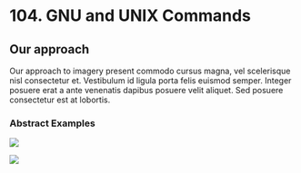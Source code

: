 # 104. GNU and UNIX Commands

## Our approach

Our approach to imagery present commodo cursus magna, vel scelerisque nisl consectetur et. Vestibulum id ligula porta felis euismod semper. Integer posuere erat a ante venenatis dapibus posuere velit aliquet. Sed posuere consectetur est at lobortis.

### Abstract Examples

![](https://images.unsplash.com/photo-1618005198919-d3d4b5a92ead?crop=entropy\&cs=tinysrgb\&fm=jpg\&ixid=MnwxOTcwMjR8MHwxfHNlYXJjaHwxMHx8aWxsdXN0cmF0aW9ufGVufDB8fHx8MTY2MDU3Mjk5Ng\&ixlib=rb-1.2.1\&q=80)

![](https://images.unsplash.com/photo-1558591710-4b4a1ae0f04d?crop=entropy\&cs=tinysrgb\&fm=jpg\&ixid=MnwxOTcwMjR8MHwxfHNlYXJjaHw1fHxhYnN0cmFjdHxlbnwwfHx8fDE2NjA1NzI4NTc\&ixlib=rb-1.2.1\&q=80)

